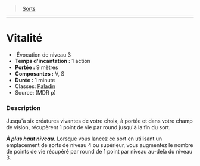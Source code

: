 ﻿---
!SpellItem
Family: SpellHD
Name: Vitalité
Type: Évocation
Level: 3
CastingTime: 1 action
Range: 9 mètres
Components: V, S
Duration: 1 minute
Classes: '[Paladin](hd_paladin.md)'
Source: (MDR p)
Id: spells_hd.md#vitalité
ParentLink: spells_hd.md#sorts
ParentName: Sorts
NameLevel: 1
Attributes:
  Name: Vitalité
  Markdown: >+
    # <!--Name-->Vitalité<!--/Name-->


    -  <!--Type-->Évocation<!--/Type--> de niveau <!--Level-->3<!--/Level-->

    - **Temps d'incantation :** <!--CastingTime-->1 action<!--/CastingTime-->

    - **Portée :** <!--Range-->9 mètres<!--/Range-->

    - **Composantes :** <!--Components-->V, S<!--/Components-->

    - **Durée :** <!--Duration-->1 minute<!--/Duration-->

    - Classes: <!--Classes-->[Paladin](hd_paladin.md)<!--/Classes-->

    - Source: <!--Source-->(MDR p)<!--/Source-->


    ### Description


    Jusqu'à six créatures vivantes de votre choix, à portée et dans votre champ de vision, récupèrent 1 point de vie par round jusqu'à la fin du sort.


    **_À plus haut niveau._** Lorsque vous lancez ce sort en utilisant un emplacement de sorts de niveau 4 ou supérieur, vous augmentez le nombre de points de vie récupéré par round de 1 point par niveau au-delà du niveau 3.

  Type: Évocation
  Level: 3
  CastingTime: 1 action
  Range: 9 mètres
  Components: V, S
  Duration: 1 minute
  Classes: '[Paladin](hd_paladin.md)'
  Source: (MDR p)
AttributesDictionary: >+
  Name: Vitalité

  Markdown: >+

    # <!--Name-->Vitalité<!--/Name-->





    -  <!--Type-->Évocation<!--/Type--> de niveau <!--Level-->3<!--/Level-->



    - **Temps d'incantation :** <!--CastingTime-->1 action<!--/CastingTime-->



    - **Portée :** <!--Range-->9 mètres<!--/Range-->



    - **Composantes :** <!--Components-->V, S<!--/Components-->



    - **Durée :** <!--Duration-->1 minute<!--/Duration-->



    - Classes: <!--Classes-->[Paladin](hd_paladin.md)<!--/Classes-->



    - Source: <!--Source-->(MDR p)<!--/Source-->





    ### Description





    Jusqu'à six créatures vivantes de votre choix, à portée et dans votre champ de vision, récupèrent 1 point de vie par round jusqu'à la fin du sort.





    **_À plus haut niveau._** Lorsque vous lancez ce sort en utilisant un emplacement de sorts de niveau 4 ou supérieur, vous augmentez le nombre de points de vie récupéré par round de 1 point par niveau au-delà du niveau 3.



  Type: Évocation

  Level: 3

  CastingTime: 1 action

  Range: 9 mètres

  Components: V, S

  Duration: 1 minute

  Classes: '[Paladin](hd_paladin.md)'

  Source: (MDR p)

---
> [Sorts](hd_spells.md)

---

# Vitalité

-  Évocation de niveau 3
- **Temps d'incantation :** 1 action
- **Portée :** 9 mètres
- **Composantes :** V, S
- **Durée :** 1 minute
- Classes: [Paladin](hd_paladin.md)
- Source: (MDR p)

### Description

Jusqu'à six créatures vivantes de votre choix, à portée et dans votre champ de vision, récupèrent 1 point de vie par round jusqu'à la fin du sort.

**_À plus haut niveau._** Lorsque vous lancez ce sort en utilisant un emplacement de sorts de niveau 4 ou supérieur, vous augmentez le nombre de points de vie récupéré par round de 1 point par niveau au-delà du niveau 3.

